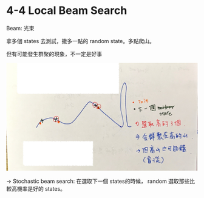 # 4-4 Local Beam Search

Beam: 光束

拿多個 states 去測試，撒多一點的 random state。多點爬山。

但有可能發生群聚的現象，不一定是好事

![4-4%20Local%20Beam%20Search%20371d091fc6b04b4ca94d835b40cf0119/IMG_3927.jpg](4-4%20Local%20Beam%20Search%20371d091fc6b04b4ca94d835b40cf0119/IMG_3927.jpg)

→ Stochastic beam search: 在選取下一個 states的時候， random 選取那些比較高機率是好的 states。